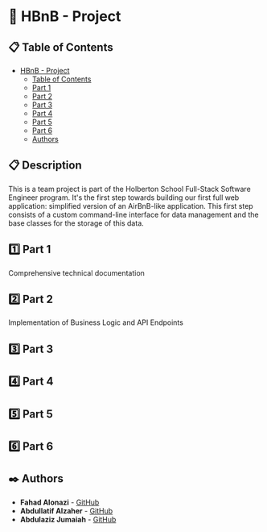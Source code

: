 # :house_with_garden: HBnB - Project
## :clipboard: Table of Contents
- [HBnB - Project](#hbnb-project)
  - [Table of Contents](#table-of-contents)
  - [Part 1](#part1)
  - [Part 2](#part2)
  - [Part 3](#part-3)
  - [Part 4](#part-4)
  - [Part 5](#part-5)
  - [Part 6](#part-6)
  - [Authors](#authors)

## :clipboard: Description

This is a team project is part of the Holberton School Full-Stack Software Engineer program. It's the first step towards building our first full web application: simplified version of an AirBnB-like application. This first step consists of a custom command-line interface for data management and the base classes for the storage of this data.

## :one: Part 1

Comprehensive technical documentation

## :two: Part 2

Implementation of Business Logic and API Endpoints

## :three: Part 3

## :four: Part 4

## :five: Part 5

## :six: Part 6



## :black_nib: Authors
- **Fahad Alonazi** - [GitHub](https://github.com/Froot1)
- **Abdullatif Alzaher** - [GitHub](https://github.com/)
- **Abdulaziz Jumaiah** - [GitHub](https://github.com/)

